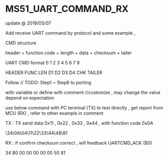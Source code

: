 # MS51_UART_COMMAND_RX

update @ 2019/05/07

Add receive UART command by protocol and some example ,

CMD structure

header + function code + length + data + checksum + tailer

UART CMD format
0   	1   	2    	3   	4   	5   	6   	7		8

HEADER 	FUNC 	LEN  	D1  	D2  	D3  	D4		CHK 	TAILER

Follow // TODO: Step1 ~ Step6 to porting

with variable or define with comment //customize , may change the value depend on expectation

use below command with PC terminal (TX) to test directly , get report from MCU (RX) , refer to other example in comment

TX : TX send data 0x11 , 0x22 , 0x33 , 0x44 , with function code 0x0A

\34\0A\04\11\22\33\44\48\81

RX : if confirm checksum correct , will feedback UARTCMD_ACK (B0)

34 B0 00 00 00 00 00 50 81